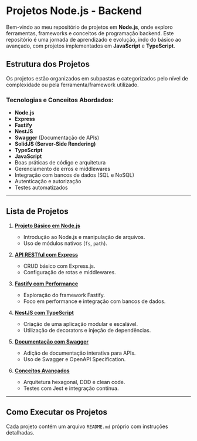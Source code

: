 # Projetos Node.js - Backend

Bem-vindo ao meu repositório de projetos em **Node.js**, onde exploro ferramentas, frameworks e conceitos de programação backend. Este repositório é uma jornada de aprendizado e evolução, indo do básico ao avançado, com projetos implementados em **JavaScript** e **TypeScript**.

## Estrutura dos Projetos

Os projetos estão organizados em subpastas e categorizados pelo nível de complexidade ou pela ferramenta/framework utilizado.  

### Tecnologias e Conceitos Abordados:

- **Node.js**
- **Express**  
- **Fastify**  
- **NestJS**  
- **Swagger** (Documentação de APIs)  
- **SolidJS (Server-Side Rendering)**  
- **TypeScript**  
- **JavaScript**  
- Boas práticas de código e arquitetura  
- Gerenciamento de erros e middlewares  
- Integração com bancos de dados (SQL e NoSQL)  
- Autenticação e autorização  
- Testes automatizados  

---

## Lista de Projetos

1. **[Projeto Básico em Node.js](./01-projeto-basico/)**  
   - Introdução ao Node.js e manipulação de arquivos.  
   - Uso de módulos nativos (`fs`, `path`).  

2. **[API RESTful com Express](./02-api-express/)**  
   - CRUD básico com Express.js.  
   - Configuração de rotas e middlewares.  

3. **[Fastify com Performance](./03-fastify/)**  
   - Exploração do framework Fastify.  
   - Foco em performance e integração com bancos de dados.  

4. **[NestJS com TypeScript](./04-nestjs/)**  
   - Criação de uma aplicação modular e escalável.  
   - Utilização de decorators e injeção de dependências.  

5. **[Documentação com Swagger](./05-swagger/)**  
   - Adição de documentação interativa para APIs.  
   - Uso de Swagger e OpenAPI Specification.  

6. **[Conceitos Avançados](./06-conceitos-avancados/)**  
   - Arquitetura hexagonal, DDD e clean code.  
   - Testes com Jest e integração contínua.  

---

## Como Executar os Projetos

Cada projeto contém um arquivo `README.md` próprio com instruções detalhadas. 
